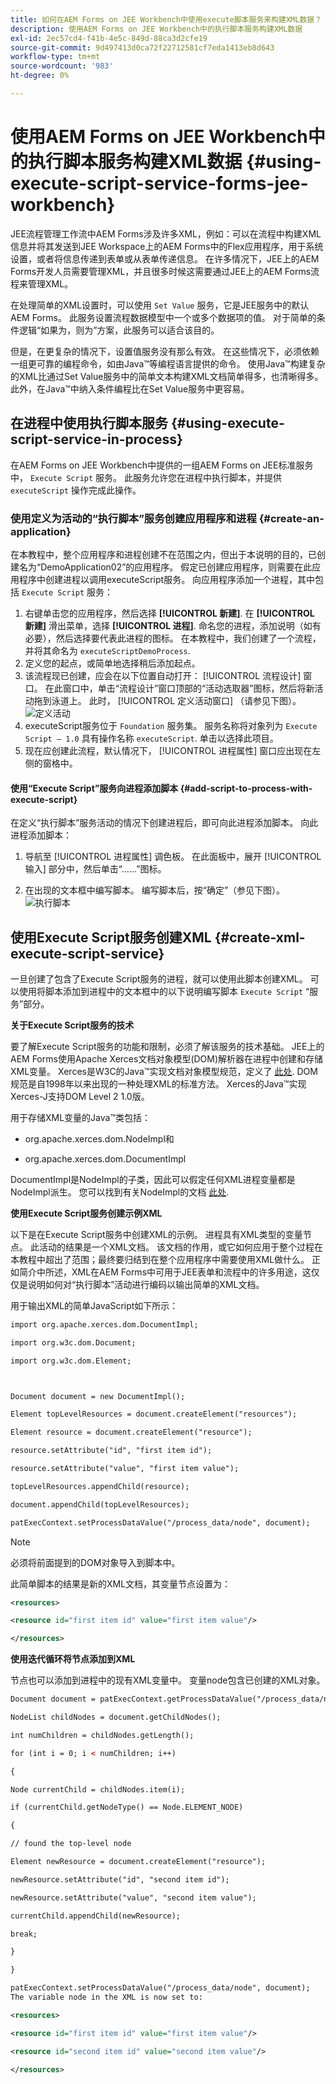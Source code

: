 ```yaml
---
title: 如何在AEM Forms on JEE Workbench中使用execute脚本服务来构建XML数据？
description: 使用AEM Forms on JEE Workbench中的执行脚本服务构建XML数据
exl-id: 2ec57cd4-f41b-4e5c-849d-88ca3d2cfe19
source-git-commit: 9d497413d0ca72f22712581cf7eda1413eb8d643
workflow-type: tm+mt
source-wordcount: '983'
ht-degree: 0%

---
```


# 使用AEM Forms on JEE Workbench中的执行脚本服务构建XML数据 {#using-execute-script-service-forms-jee-workbench}

JEE流程管理工作流中AEM Forms涉及许多XML，例如：可以在流程中构建XML信息并将其发送到JEE Workspace上的AEM Forms中的Flex应用程序，用于系统设置，或者将信息传递到表单或从表单传递信息。 在许多情况下，JEE上的AEM Forms开发人员需要管理XML，并且很多时候这需要通过JEE上的AEM Forms流程来管理XML。

在处理简单的XML设置时，可以使用 `Set Value` 服务，它是JEE服务中的默认AEM Forms。 此服务设置流程数据模型中一个或多个数据项的值。 对于简单的条件逻辑“如果为，则为”方案，此服务可以适合该目的。

但是，在更复杂的情况下，设置值服务没有那么有效。 在这些情况下，必须依赖一组更可靠的编程命令，如由Java™等编程语言提供的命令。 使用Java™构建复杂的XML比通过Set Value服务中的简单文本构建XML文档简单得多，也清晰得多。 此外，在Java™中纳入条件编程比在Set Value服务中更容易。

## 在进程中使用执行脚本服务 {#using-execute-script-service-in-process}

在AEM Forms on JEE Workbench中提供的一组AEM Forms on JEE标准服务中， `Execute Script` 服务。 此服务允许您在进程中执行脚本，并提供 `executeScript` 操作完成此操作。

### 使用定义为活动的“执行脚本”服务创建应用程序和进程 {#create-an-application}

在本教程中，整个应用程序和进程创建不在范围之内，但出于本说明的目的，已创建名为“DemoApplication02”的应用程序。 假定已创建应用程序，则需要在此应用程序中创建进程以调用executeScript服务。 向应用程序添加一个进程，其中包括 `Execute Script` 服务：

1. 右键单击您的应用程序，然后选择 **[!UICONTROL 新建]**. 在 **[!UICONTROL 新建]** 滑出菜单，选择 **[!UICONTROL 进程]**. 命名您的进程，添加说明（如有必要），然后选择要代表此进程的图标。 在本教程中，我们创建了一个流程，并将其命名为  `executeScriptDemoProcess`.
1. 定义您的起点，或简单地选择稍后添加起点。
1. 该流程现已创建，应会在以下位置自动打开： [!UICONTROL 流程设计] 窗口。 在此窗口中，单击“流程设计”窗口顶部的“活动选取器”图标，然后将新活动拖到泳道上。 此时， [!UICONTROL 定义活动窗口] （请参见下图）。
   ![定义活动](assets/define-activity.jpg)
1. executeScript服务位于 `Foundation` 服务集。 服务名称将对象列为 `Execute Script – 1.0` 具有操作名称 `executeScript`. 单击以选择此项目。
1. 现在应创建此流程，默认情况下， [!UICONTROL 进程属性] 窗口应出现在左侧的窗格中。

#### 使用“Execute Script”服务向进程添加脚本 {#add-script-to-process-with-execute-script}

在定义“执行脚本”服务活动的情况下创建进程后，即可向此进程添加脚本。 向此进程添加脚本：

1. 导航至 [!UICONTROL 进程属性] 调色板。 在此面板中，展开 [!UICONTROL 输入] 部分中，然后单击“……”图标。

1. 在出现的文本框中编写脚本。 编写脚本后，按“确定”（参见下图）。
   ![执行脚本](assets/execute-script.jpg)

## 使用Execute Script服务创建XML {#create-xml-execute-script-service}

一旦创建了包含了Execute Script服务的进程，就可以使用此脚本创建XML。 可以使用将脚本添加到进程中的文本框中的以下说明编写脚本 `Execute Script` “服务”部分。

**关于Execute Script服务的技术**

要了解Execute Script服务的功能和限制，必须了解该服务的技术基础。 JEE上的AEM Forms使用Apache Xerces文档对象模型(DOM)解析器在进程中创建和存储XML变量。 Xerces是W3C的Java™实现文档对象模型规范，定义了 [此处](https://dom.spec.whatwg.org/). DOM规范是自1998年以来出现的一种处理XML的标准方法。 Xerces的Java™实现Xerces-J支持DOM Level 2 1.0版。

用于存储XML变量的Java™类包括：

* org.apache.xerces.dom.NodeImpl和

* org.apache.xerces.dom.DocumentImpl

DocumentImpl是NodeImpl的子类，因此可以假定任何XML进程变量都是NodeImpl派生。 您可以找到有关NodeImpl的文档 [此处](https://xerces.apache.org/xerces-j/apiDocs/org/apache/xerces/dom/NodeImpl.html).

**使用Execute Script服务创建示例XML**

以下是在Execute Script服务中创建XML的示例。 进程具有XML类型的变量节点。 此活动的结果是一个XML文档。 该文档的作用，或它如何应用于整个过程在本教程中超出了范围；最终要归结到在整个应用程序中需要使用XML做什么。 正如简介中所述，XML在AEM Forms中可用于JEE表单和流程中的许多用途，这仅仅是说明如何对“执行脚本”活动进行编码以输出简单的XML文档。

用于输出XML的简单JavaScript如下所示：

```xml
import org.apache.xerces.dom.DocumentImpl;

import org.w3c.dom.Document;

import org.w3c.dom.Element;



Document document = new DocumentImpl();

Element topLevelResources = document.createElement("resources");

Element resource = document.createElement("resource");

resource.setAttribute("id", "first item id");

resource.setAttribute("value", "first item value");

topLevelResources.appendChild(resource);

document.appendChild(topLevelResources);

patExecContext.setProcessDataValue("/process_data/node", document);
```

>[!NOTE]
>
>必须将前面提到的DOM对象导入到脚本中。

此简单脚本的结果是新的XML文档，其变量节点设置为：

```xml
<resources>

<resource id="first item id" value="first item value"/>

</resources>
```

**使用迭代循环将节点添加到XML**

节点也可以添加到进程中的现有XML变量中。 变量node包含已创建的XML对象。

```xml
Document document = patExecContext.getProcessDataValue("/process_data/node");

NodeList childNodes = document.getChildNodes();

int numChildren = childNodes.getLength();

for (int i = 0; i < numChildren; i++)

{

Node currentChild = childNodes.item(i);

if (currentChild.getNodeType() == Node.ELEMENT_NODE)

{

// found the top-level node

Element newResource = document.createElement("resource");

newResource.setAttribute("id", "second item id");

newResource.setAttribute("value", "second item value");

currentChild.appendChild(newResource);

break;

}

}

patExecContext.setProcessDataValue("/process_data/node", document);
The variable node in the XML is now set to:

<resources> 

<resource id="first item id" value="first item value"/> 

<resource id="second item id" value="second item value"/> 

</resources>
```
